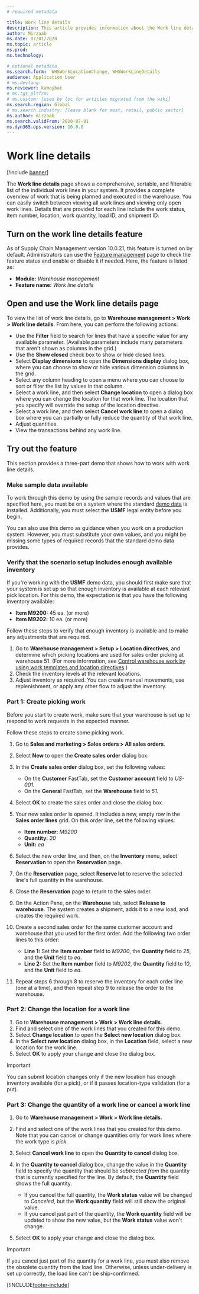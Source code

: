 ```yaml
---
# required metadata

title: Work line details
description: This article provides information about the Work line details page, which shows a comprehensive, sortable, and filterable list of the individual work lines in your system.
author: Mirzaab
ms.date: 07/01/2020
ms.topic: article
ms.prod: 
ms.technology: 

# optional metadata
ms.search.form:  WHSWorkLocationChange, WHSWorkLineDetails
audience: Application User
# ms.devlang: 
ms.reviewer: kamaybac
# ms.tgt_pltfrm: 
# ms.custom: [used by loc for articles migrated from the wiki]
ms.search.region: Global
# ms.search.industry: [leave blank for most, retail, public sector]
ms.author: mirzaab
ms.search.validFrom: 2020-07-01
ms.dyn365.ops.version: 10.0.8
---
```


# Work line details

[!include [banner](../includes/banner.md)]

The **Work line details** page shows a comprehensive, sortable, and filterable list of the individual work lines in your system. It provides a complete overview of work that is being planned and executed in the warehouse. You can easily switch between viewing all work lines and viewing only open work lines. Details that are provided for each line include the work status, item number, location, work quantity, load ID, and shipment ID.

## Turn on the work line details feature

As of Supply Chain Management version 10.0.21, this feature is turned on by default. Administrators can use the [Feature management](../../fin-ops-core/fin-ops/get-started/feature-management/feature-management-overview.md) page to check the feature status and enable or disable it if needed. Here, the feature is listed as:

- **Module:** *Warehouse management*
- **Feature name:** *Work line details*

## Open and use the Work line details page

To view the list of work line details, go to **Warehouse management \> Work \> Work line details**. From here, you can perform the following actions:

- Use the **Filter** field to search for lines that have a specific value for any available parameter. (Available parameters include many parameters that aren't shown as columns in the grid.)
- Use the **Show closed** check box to show or hide closed lines.
- Select **Display dimensions** to open the **Dimensions display** dialog box, where you can choose to show or hide various dimension columns in the grid.
- Select any column heading to open a menu where you can choose to sort or filter the list by values in that column.
- Select a work line, and then select **Change location** to open a dialog box where you can change the location for that work line. The location that you specify will override the setup of the location directive.
- Select a work line, and then select **Cancel work line** to open a dialog box where you can partially or fully reduce the quantity of that work line.
- Adjust quantities.
- View the transactions behind any work line.

## Try out the feature

This section provides a three-part demo that shows how to work with work line details.

### Make sample data available

To work through this demo by using the sample records and values that are specified here, you must be on a system where the standard [demo data](../../fin-ops-core/fin-ops/get-started/demo-data.md) is installed. Additionally, you must select the **USMF** legal entity before you begin.

You can also use this demo as guidance when you work on a production system. However, you must substitute your own values, and you might be missing some types of required records that the standard demo data provides.

### Verify that the scenario setup includes enough available inventory

If you're working with the **USMF** demo data, you should first make sure that your system is set up so that enough inventory is available at each relevant pick location. For this demo, the expectation is that you have the following inventory available:

- **Item M9200:** 45 ea. (or more)
- **Item M9202:** 10 ea. (or more)

Follow these steps to verify that enough inventory is available and to make any adjustments that are required.

1. Go to **Warehouse management \> Setup \> Location directives**, and determine which picking locations are used for sales order picking at warehouse 51. (For more information, see [Control warehouse work by using work templates and location directives](control-warehouse-location-directives.md).)
1. Check the inventory levels at the relevant locations.
1. Adjust inventory as required. You can create manual movements, use replenishment, or apply any other flow to adjust the inventory.

### Part 1: Create picking work

Before you start to create work, make sure that your warehouse is set up to respond to work requests in the expected manner.

Follow these steps to create some picking work.

1. Go to **Sales and marketing \> Sales orders \> All sales orders**.
1. Select **New** to open the **Create sales order** dialog box.
1. In the **Create sales order** dialog box, set the following values:

    - On the **Customer** FastTab, set the **Customer account** field to _US-001_.
    - On the **General** FastTab, set the **Warehouse** field to _51_.

1. Select **OK** to create the sales order and close the dialog box.
1. Your new sales order is opened. It includes a new, empty row in the **Sales order lines** grid. On this order line, set the following values:

    - **Item number:** _M9200_
    - **Quantity:** _20_
    - **Unit:** _ea_

1. Select the new order line, and then, on the **Inventory** menu, select **Reservation** to open the **Reservation** page.
1. On the **Reservation** page, select **Reserve lot** to reserve the selected line's full quantity in the warehouse.
1. Close the **Reservation** page to return to the sales order.
1. On the Action Pane, on the **Warehouse** tab, select **Release to warehouse**. The system creates a shipment, adds it to a new load, and creates the required work.
1. Create a second sales order for the same customer account and warehouse that you used for the first order. Add the following two order lines to this order:

    - **Line 1:** Set the **Item number** field to _M9200_, the **Quantity** field to _25_, and the **Unit** field to _ea_.
    - **Line 2:** Set the **Item number** field to _M9202_, the **Quantity** field to _10_, and the **Unit** field to _ea_.

1. Repeat steps 6 through 8 to reserve the inventory for each order line (one at a time), and then repeat step 9 to release the order to the warehouse.

### Part 2: Change the location for a work line

1. Go to **Warehouse management \> Work \> Work line details**.
1. Find and select one of the work lines that you created for this demo.
1. Select **Change location** to open the **Select new location** dialog box.
1. In the **Select new location** dialog box, in the **Location** field, select a new location for the work line.
1. Select **OK** to apply your change and close the dialog box.

> [!IMPORTANT]
> You can submit location changes only if the new location has enough inventory available (for a pick), or if it passes location-type validation (for a put).

### Part 3: Change the quantity of a work line or cancel a work line

1. Go to **Warehouse management \> Work \> Work line details**.
1. Find and select one of the work lines that you created for this demo. Note that you can cancel or change quantities only for work lines where the work type is _pick_.
1. Select **Cancel work line** to open the **Quantity to cancel** dialog box.
1. In the **Quantity to cancel** dialog box, change the value in the **Quantity** field to specify the quantity that should be *subtracted from* the quantity that is currently specified for the line. By default, the **Quantity** field shows the full quantity.

    - If you cancel the full quantity, the **Work status** value will be changed to _Canceled_, but the **Work quantity** field will still show the original value.
    - If you cancel just part of the quantity, the **Work quantity** field will be updated to show the new value, but the **Work status** value won't change.

1. Select **OK** to apply your change and close the dialog box.

> [!IMPORTANT]
> If you cancel just part of the quantity for a work line, you must also remove the obsolete quantity from the load line. Otherwise, unless under-delivery is set up correctly, the load line can't be ship-confirmed.


[!INCLUDE[footer-include](../../includes/footer-banner.md)]